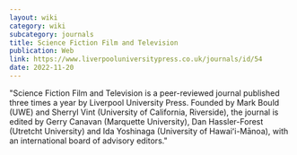 ```yaml
---
layout: wiki
category: wiki
subcategory: journals
title: Science Fiction Film and Television
publication: Web
link: https://www.liverpooluniversitypress.co.uk/journals/id/54
date: 2022-11-20
---
```


"Science Fiction Film and Television is a peer-reviewed journal published three times a year by Liverpool University Press. Founded by Mark Bould (UWE) and Sherryl Vint (University of California, Riverside), the journal is edited by Gerry Canavan (Marquette University), Dan Hassler-Forest (Utretcht University) and Ida Yoshinaga (University of Hawaiʻi-Mānoa), with an international board of advisory editors."
